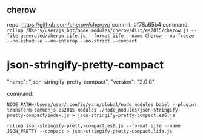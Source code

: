 ## cherow
repo: https://github.com/cherow/cherow/
commit: #f78a65b4
command: 
`rollup /Users/user/js_bot/node_modules/cherow/dist/es2015/cherow.js --file generated/cherow.iife.js --format iife --name Cherow --no-freeze --no-esModule --no-interop --no-strict --compact
`

# json-stringify-pretty-compact
"name": "json-stringify-pretty-compact",
"version": "2.0.0",

command: 
```
NODE_PATH=/Users/user/.config/yarn/global/node_modules babel --plugins transform-commonjs-es2015-modules ./node_modules/json-stringify-pretty-compact/index.js > json-stringify-pretty-compact.es6.js
```

```
rollup json-stringify-pretty-compact.es6.js --format iife --name JSON_PRETTY --compact > json-stringify-pretty-compact.life.js
```

